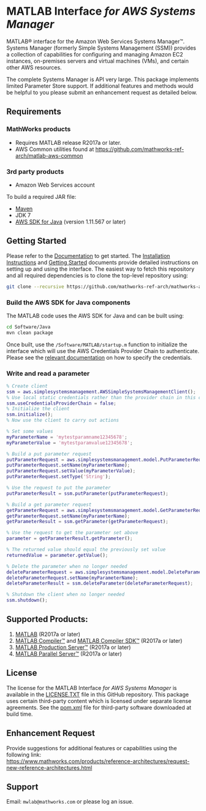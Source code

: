 # MATLAB Interface *for AWS Systems Manager*

MATLAB® interface for the Amazon Web Services Systems Manager™. Systems Manager (formerly Simple Systems Management (SSM)) provides a collection of capabilities for configuring and managing Amazon EC2 instances, on-premises servers and virtual machines (VMs), and certain other AWS resources.

The complete Systems Manager is API very large. This package implements limited Parameter Store support. If additional features and methods would be helpful to you please submit an enhancement request as detailed below.

## Requirements
### MathWorks products
* Requires MATLAB release R2017a or later.
* AWS Common utilities found at https://github.com/mathworks-ref-arch/matlab-aws-common

### 3rd party products
* Amazon Web Services account   

To build a required JAR file:   
* [Maven](https://maven.apache.org/)
* JDK 7
* [AWS SDK for Java](https://aws.amazon.com/sdk-for-java/) (version 1.11.567 or later)

## Getting Started
Please refer to the [Documentation](Documentation/README.md) to get started.
The [Installation Instructions](Documentation/Installation.md) and [Getting Started](Documentation/GettingStarted.md) documents provide detailed instructions on setting up and using the interface. The easiest way to
fetch this repository and all required dependencies is to clone the top-level repository using:

```bash
git clone --recursive https://github.com/mathworks-ref-arch/mathworks-aws-support.git
```

### Build the AWS SDK for Java components
The MATLAB code uses the AWS SDK for Java and can be built using:
```bash
cd Software/Java
mvn clean package
```

Once built, use the ```/Software/MATLAB/startup.m``` function to initialize the interface which will use the AWS Credentials Provider Chain to authenticate. Please see the [relevant documentation](Documentation/Authentication.md) on how to specify the credentials.

### Write and read a parameter
```matlab
% Create client
ssm = aws.simplesystemsmanagement.AWSSimpleSystemsManagementClient();
% Use local static credentials rather than the provider chain in this case
ssm.useCredentialsProviderChain = false;
% Initialize the client
ssm.initialize();
% Now use the client to carry out actions

% Set some values
myParameterName = 'mytestparamname12345678';
myParameterValue = 'mytestparamvalue12345678';

% Build a put parameter request
putParameterRequest = aws.simplesystemsmanagement.model.PutParameterRequest();
putParameterRequest.setName(myParameterName);
putParameterRequest.setValue(myParameterValue);
putParameterRequest.setType('String');

% Use the request to put the parameter
putParameterResult = ssm.putParameter(putParameterRequest);

% Build a get parameter request
getParameterRequest = aws.simplesystemsmanagement.model.GetParameterRequest();
getParameterRequest.setName(myParameterName);
getParameterResult = ssm.getParameter(getParameterRequest);

% Use the request to get the parameter set above
parameter = getParameterResult.getParameter();

% The returned value should equal the previously set value
returnedValue = parameter.getValue();

% Delete the parameter when no longer needed
deleteParameterRequest = aws.simplesystemsmanagement.model.DeleteParameterRequest();
deleteParameterRequest.setName(myParameterName);
deleteParameterResult = ssm.deleteParameter(deleteParameterRequest);

% Shutdown the client when no longer needed
ssm.shutdown();
```

## Supported Products:
1. [MATLAB](https://www.mathworks.com/products/matlab.html) (R2017a or later)
2. [MATLAB Compiler™](https://www.mathworks.com/products/compiler.html) and [MATLAB Compiler SDK™](https://www.mathworks.com/products/matlab-compiler-sdk.html) (R2017a or later)
3. [MATLAB Production Server™](https://www.mathworks.com/products/matlab-production-server.html) (R2017a or later)
4. [MATLAB Parallel Server™](https://www.mathworks.com/products/distriben.html) (R2017a or later)

## License
The license for the MATLAB Interface *for AWS Systems Manager* is available in the [LICENSE.TXT](LICENSE.TXT) file in this GitHub repository. This package uses certain third-party content which is licensed under separate license agreements. See the [pom.xml](Software/Java/pom.xml) file for third-party software downloaded at build time.

## Enhancement Request
Provide suggestions for additional features or capabilities using the following link:   
https://www.mathworks.com/products/reference-architectures/request-new-reference-architectures.html

## Support
Email: `mwlab@mathworks.com` or please log an issue.    

[//]: #  (Copyright 2019 The MathWorks, Inc.)
